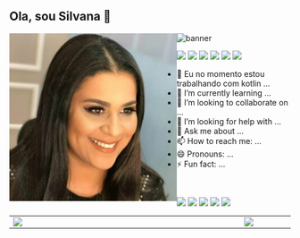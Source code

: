 ## Ola, sou Silvana 👋
![banner](https://github.com/silvanaisa/silvanaisa/blob/main/banner.jpg)
<img width="300px" align="left" src="profile-1-300x300.jpg" />


<!--
**silvanaisa/silvanaisa** is a ✨ _special_ ✨ repository because its `README.md` (this file) appears on your GitHub profile.

Here are some ideas to get you started:

- 🔭 I’m currently working on ...
- 🌱 I’m currently learning ...
- 👯 I’m looking to collaborate on ...
- 🤔 I’m looking for help with ...
- 💬 Ask me about ...
- 📫 How to reach me: ...
- 😄 Pronouns: ...
- ⚡ Fun fact: ...
-->

<a href="#"><img border="0" src="https://img.shields.io/badge/Python-3776AB?style=for-the-badge&logo=python&logoColor=white" /></a>
<a href="#"><img border="0" src="https://img.shields.io/badge/HTML-239120?style=for-the-badge&logo=html5&logoColor=white" /></a>
<a href="#"><img border="0" src="https://img.shields.io/badge/CSS3-1572B6?style=for-the-badge&logo=css3&logoColor=white" /></a>
<a href="#"><img border="0" src="https://img.shields.io/badge/React-20232A?style=for-the-badge&logo=react&logoColor=61DAFB" /></a>
<a href="#"><img border="0" src="https://img.shields.io/badge/JavaScript-F7DF1E?style=for-the-badge&logo=javascript&logoColor=black" /></a>
<a href="#"><img border="0" src="https://img.shields.io/badge/PHP-777BB4?style=for-the-badge&logo=php&logoColor=white" /></a>
 

- 🔭 Eu no momento estou trabalhando com kotlin ...
- 🌱 I’m currently learning ...
- 👯 I’m looking to collaborate on ...
- 🤔 I’m looking for help with ...
- 💬 Ask me about ...
- 📫 How to reach me: ...
- 😄 Pronouns: ...
- ⚡ Fun fact: ...
<br>
</div>



<a href="#"><img border="0" src="https://img.shields.io/badge/Telegram-2CA5E0?style=for-the-badge&logo=telegram&logoColor=white" /></a>
<a href="#"><img border="0" src="https://img.shields.io/badge/WhatsApp-25D366?style=for-the-badge&logo=whatsapp&logoColor=white" /></a>
<a href="#"><img border="0" src="https://img.shields.io/badge/Facebook-1877F2?style=for-the-badge&logo=facebook&logoColor=white" /></a>
<a href=""><img border="0" src="https://img.shields.io/badge/Instagram-E4405F?style=for-the-badge&logo=instagram&logoColor=white" /></a>
<a href="#"><img border="0" src="https://img.shields.io/badge/YouTube-FF0000?style=for-the-badge&logo=youtube&logoColor=white"/></a>
  </div>
<center>
<table>
    <tr>
        <td><img width="400px" align="left" src="https://github-readme-stats.vercel.app/api/top-langs/?username=silvanaisa&hide=html&layout=compact&theme=outrun" /></td>
        <td><img width="495px" align="left" src="https://github-readme-stats.vercel.app/api?username=silvanaisa&theme=outrun"/></td>
             <td><img width="495px" align="left" src="https://github-readme-stats.vercel.app/api?username=silvanaisa&count_private=true"/></td>
     <td><img width="495px" align="left" src="https://github-readme-stats.vercel.app/api?username=silvanaisa&show_icons=true?&theme=outrun"/></td>
           <td><img width="495px" align="left" src="https://github-readme-stats.vercel.app/api?username=silvanaisa&show_icons=true?&theme=dark"/></td>


 </tr>   
</table>
</center>  



